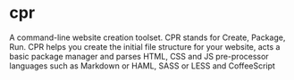 cpr
===

A command-line website creation toolset. CPR stands for Create, Package, Run. CPR helps you create the initial file structure for your website, acts a basic package manager and parses HTML, CSS and JS pre-processor languages such as Markdown or HAML, SASS or LESS and CoffeeScript
